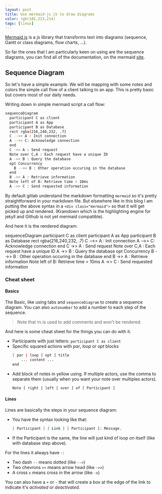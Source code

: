 ```yaml
---
layout: post
title: Use mermaid-js 🧜‍♀️ to draw diagrams
color: rgb(181,223,214)
tags: [linux]
---
```


[Mermaid.js](https://mermaid-js.github.io/mermaid/) is a js library that transforms text into diagrams 
(sequence, Gantt or class diagrams, flow charts, ...).

So far the ones that I am particularly keen on using are the sequence diagrams, you can find all of the documentation, 
on the mermaid [site](https://mermaid-js.github.io/mermaid/diagrams-and-syntax-and-examples/).

## Sequence Diagram

So let's have a simple example. 
We will be mapping with some notes and colors the simple call flow of a client talking to an app.
This is pretty basic but covers most of our daily needs.

Writing down in simple mermaid script a call flow:

```bash
sequenceDiagram
  participant C as client
  participant A as App
  participant B as Database
  rect rgba(216,240,232, .7)
  C -->> A : Init connection
  A -->> C: Acknowledge connection
  end
  C ->> A : Send request
  Note over C,A : Each request have a unique ID
  A ->> B : Query the database
  opt Concurrency
    B -->> B : Other operation occuring in the database
  end
  B ->> A : Retrieve information
  Note left of B: Retrieve time < 10ms
  A ->> C : Send requested information
```

By default gitlab understand the markdown formatting `mermaid` so it's pretty straightforward in your markdown file.
But elsewhere like in this blog I am putting the above syntax in a `<div class="mermaid">` so that it will get picked up and rendered. 
(Kramdown which is the highlighting engine for jekyll and Github is not yet mermaid compatible).

And here it is the rendered diagram:

<div class="mermaid"> 
sequenceDiagram
  participant C as client
  participant A as App
  participant B as Database
  rect rgba(216,240,232, .7)
  C -->> A : Init connection
  A -->> C: Acknowledge connection
  end
  C ->> A : Send request
  Note over C,A : Each request have a unique ID
  A ->> B : Query the database
  opt Concurrency
    B -->> B : Other operation occuring in the database
  end
  B ->> A : Retrieve information
  Note left of B: Retrieve time < 10ms
  A ->> C : Send requested information
</div>


### Cheat sheet

#### Basics

The Basic, like using tabs and `sequenceDiagram` to create a sequence diagram.
You can also `autonumber` to add a number to each step of the sequence.

> Note that `%%` is used to add comments and won't be rendered.

And here is some cheat sheet for the things you can do with it.

- Participants with just letters: `participant C as client`
- Specific squared actions with _par_, _loop_ or _opt_ blocks
    ```bash
    [ par | loop | opt ] title
        ... content ...
    end
    ```
- Add block of notes in yellow using. If multiple actors, use the comma to separate them (usually when you want your note over multiples actors).
    ```bash
    Note [ right | left | over ] of [ Participant ]
    ``` 

#### Lines

Lines are basically the steps in your sequence diagram: 

  - You have the syntax looking like that:
     ```bash
    [ Participant ] [ Link ] [ Participant ]: Message.
    ``` 
  - If the Participant is the same, the line will just kind of loop on itself (like with database step above).

For the lines it always have `-`:

   - Two dash `--` means dotted (like `-->`)
   - Two chevrons `>>` means arrow head (like `->>`)
   - A cross `x` means cross in the arrow (like `-x`)

You can also have a `+` or `-` that will create a box at the edge of the link to indicate it's _activated_ or _deactivated_.
